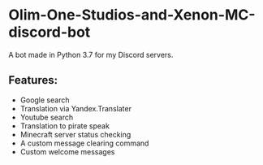 # Olim-One-Studios-and-Xenon-MC-discord-bot
A bot made in Python 3.7 for my Discord servers.

## Features:
* Google search
* Translation via Yandex.Translater
* Youtube search
* Translation to pirate speak
* Minecraft server status checking
* A custom message clearing command
* Custom welcome messages
